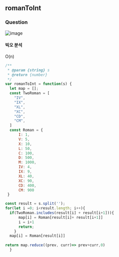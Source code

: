 
## romanToInt

### Question
![image](https://user-images.githubusercontent.com/61695175/161181656-2803046d-019b-4749-86f1-76db223b93b7.png)


#### 빅오 분석
O(n)

```javascript
/**
 * @param {string} s
 * @return {number}
 */
var romanToInt = function(s) {
  let map = [];
  const TwoRoman = [    
    "IV",
    "IX",
    "XL",
    "XC",
    "CD",
    "CM",
  ]
  const Roman = {
      I: 1,
      V: 5,
      X: 10,
      L: 50,
      C: 100,
      D: 500,
      M: 1000,  
      IV: 4,
      IX: 9,
      XL: 40,
      XC: 90,
      CD: 400,
      CM: 900
 }

const result = s.split('');
for(let i =0; i<result.length; i++){
  if(TwoRoman.includes(result[i] + result[i+1])){
      map[i] = Roman[result[i]+ result[i+1]]
      i = i+1
      return;
    }
  map[i] = Roman[result[i]]
  
return map.reduce((prev, curr)=> prev+curr,0)
  }

```

